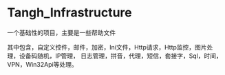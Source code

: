 # Tangh_Infrastructure
一个基础性的项目，主要是一些帮助文件

其中包含，自定义控件，邮件，加密，Ini文件，Http请求，Http监控，图片处理，设备码随机，IP管理，
日志管理，拼音，代理，短信，套接字，Sql，时间，VPN，Win32Api等处理。
